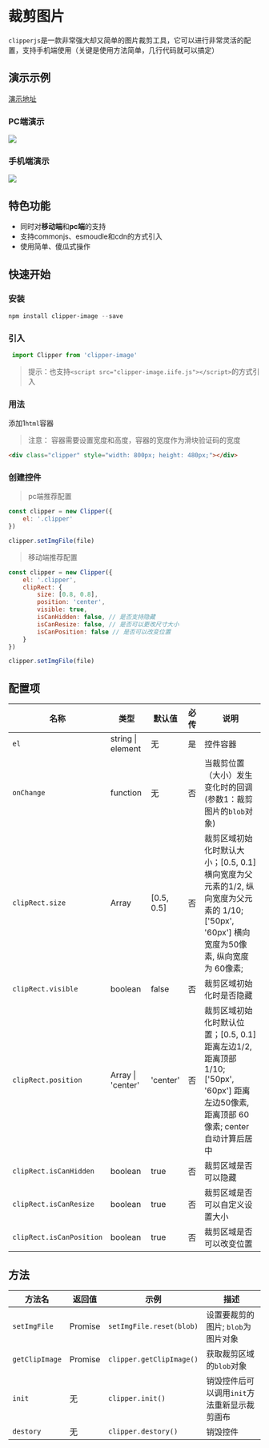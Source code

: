 # 裁剪图片
`clipperjs`是一款非常强大却又简单的图片裁剪工具，它可以进行非常灵活的配置，支持手机端使用（关键是使用方法简单，几行代码就可以搞定）

## 演示示例
[演示地址](http://121.5.230.70:8080/clipper-image/)

### PC端演示

![](http://121.5.230.70:8080/clipper-image/pc_preview.gif)

### 手机端演示
![](http://121.5.230.70:8080/clipper-image/mobile_preview.gif)

## 特色功能

* 同时对**移动端**和**pc端**的支持
* 支持commonjs、esmoudle和cdn的方式引入
* 使用简单、傻瓜式操作

## 快速开始
### 安装
```powershell
npm install clipper-image --save
```

### 引入
```js
 import Clipper from 'clipper-image'
```

> 提示：也支持`<script src="clipper-image.iife.js"></script>`的方式引入

### 用法
添加1`html`容器

> 注意： 容器需要设置宽度和高度，容器的宽度作为滑块验证码的宽度

```html
<div class="clipper" style="width: 800px; height: 480px;"></div>
```

### 创建控件
> pc端推荐配置
```js
const clipper = new Clipper({
	el: '.clipper'
})

clipper.setImgFile(file)
```


> 移动端推荐配置
```js
const clipper = new Clipper({
	el: '.clipper',
	clipRect: {
		size: [0.8, 0.8],
		position: 'center',
		visible: true,
		isCanHidden: false, // 是否支持隐藏
		isCanResize: false, // 是否可以更改尺寸大小
		isCanPosition: false // 是否可以改变位置
	}
})

clipper.setImgFile(file)
```

## 配置项

| 名称                     | 类型              | 默认值     | 必传 | 说明                                                         |
| ------------------------ | ----------------- | ---------- | ---- | ------------------------------------------------------------ |
| `el`                     | string \| element | 无         | 是   | 控件容器                                                     |
| `onChange`               | function          | 无         | 否   | 当裁剪位置（大小）发生变化时的回调 (参数1：裁剪图片的`blob`对象) |
| `clipRect.size`          | Array             | [0.5, 0.5] | 否   | 裁剪区域初始化时默认大小；[0.5, 0.1] 横向宽度为父元素的1/2, 纵向宽度为父元素的 1/10; ['50px', '60px'] 横向宽度为50像素, 纵向宽度为 60像素; |
| `clipRect.visible`       | boolean           | false      | 否   | 裁剪区域初始化时是否隐藏                                     |
| `clipRect.position`      | Array \| 'center' | 'center'   | 否   | 裁剪区域初始化时默认位置；[0.5, 0.1] 距离左边1/2, 距离顶部 1/10; ['50px', '60px'] 距离左边50像素, 距离顶部 60像素; center 自动计算后居中 |
| `clipRect.isCanHidden`   | boolean           | true       | 否   | 裁剪区域是否可以隐藏                                         |
| `clipRect.isCanResize`   | boolean           | true       | 否   | 裁剪区域是否可以自定义设置大小                               |
| `clipRect.isCanPosition` | boolean           | true       | 否   | 裁剪区域是否可以改变位置                                     |

## 方法

| 方法名         | 返回值  | 示例                     | 描述                                         |
| -------------- | ------- | ------------------------ | -------------------------------------------- |
| `setImgFile`   | Promise | `setImgFile.reset(blob)` | 设置要裁剪的图片; `blob`为图片对象           |
| `getClipImage` | Promise | `clipper.getClipImage()` | 获取裁剪区域的`blob`对象                     |
| `init`         | 无      | `clipper.init()`         | 销毁控件后可以调用`init`方法重新显示裁剪画布 |
| `destory`      | 无      | `clipper.destory()`      | 销毁控件                                     |
